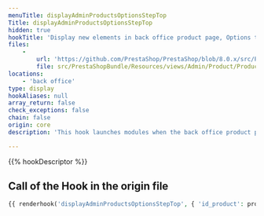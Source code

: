 ```yaml
---
menuTitle: displayAdminProductsOptionsStepTop
Title: displayAdminProductsOptionsStepTop
hidden: true
hookTitle: 'Display new elements in back office product page, Options tab'
files:
    -
        url: 'https://github.com/PrestaShop/PrestaShop/blob/8.0.x/src/PrestaShopBundle/Resources/views/Admin/Product/ProductPage/Panels/options.html.twig'
        file: src/PrestaShopBundle/Resources/views/Admin/Product/ProductPage/Panels/options.html.twig
locations:
    - 'back office'
type: display
hookAliases: null
array_return: false
check_exceptions: false
chain: false
origin: core
description: 'This hook launches modules when the back office product page is displayed'

---
```


{{% hookDescriptor %}}

## Call of the Hook in the origin file

```php
{{ renderhook('displayAdminProductsOptionsStepTop', { 'id_product': productId }) }}
```
